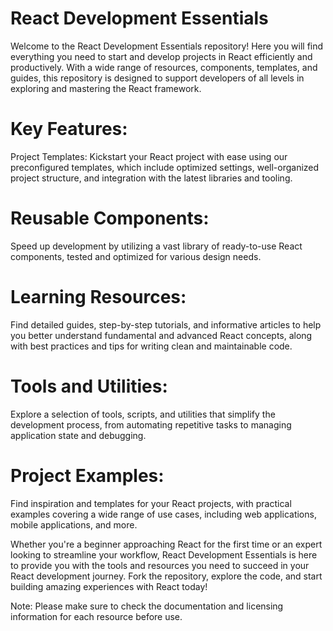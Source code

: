 

# React Development Essentials
Welcome to the React Development Essentials repository! Here you will find everything you need to start and develop projects in React efficiently and productively. With a wide range of resources, components, templates, and guides, this repository is designed to support developers of all levels in exploring and mastering the React framework.

# Key Features:
Project Templates: Kickstart your React project with ease using our preconfigured templates, which include optimized settings, well-organized project structure, and integration with the latest libraries and tooling.

# Reusable Components: 
Speed up development by utilizing a vast library of ready-to-use React components, tested and optimized for various design needs.

# Learning Resources: 
Find detailed guides, step-by-step tutorials, and informative articles to help you better understand fundamental and advanced React concepts, along with best practices and tips for writing clean and maintainable code.

# Tools and Utilities: 
Explore a selection of tools, scripts, and utilities that simplify the development process, from automating repetitive tasks to managing application state and debugging.

# Project Examples: 
Find inspiration and templates for your React projects, with practical examples covering a wide range of use cases, including web applications, mobile applications, and more.

Whether you're a beginner approaching React for the first time or an expert looking to streamline your workflow, React Development Essentials is here to provide you with the tools and resources you need to succeed in your React development journey. Fork the repository, explore the code, and start building amazing experiences with React today!

Note: Please make sure to check the documentation and licensing information for each resource before use.
